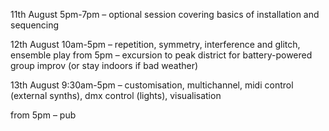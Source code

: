 
11th August
5pm-7pm – optional session covering basics of installation and sequencing

12th August
10am-5pm – repetition, symmetry, interference and glitch, ensemble play
from 5pm – excursion to peak district for battery-powered group improv (or stay indoors if bad weather)

13th August
9:30am-5pm – customisation, multichannel, midi control (external synths), dmx control (lights), visualisation


from 5pm – pub

